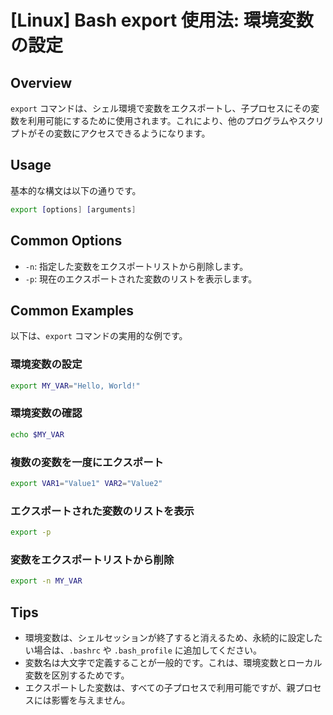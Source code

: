 # [Linux] Bash export 使用法: 環境変数の設定

## Overview
`export` コマンドは、シェル環境で変数をエクスポートし、子プロセスにその変数を利用可能にするために使用されます。これにより、他のプログラムやスクリプトがその変数にアクセスできるようになります。

## Usage
基本的な構文は以下の通りです。

```bash
export [options] [arguments]
```

## Common Options
- `-n`: 指定した変数をエクスポートリストから削除します。
- `-p`: 現在のエクスポートされた変数のリストを表示します。

## Common Examples
以下は、`export` コマンドの実用的な例です。

### 環境変数の設定
```bash
export MY_VAR="Hello, World!"
```

### 環境変数の確認
```bash
echo $MY_VAR
```

### 複数の変数を一度にエクスポート
```bash
export VAR1="Value1" VAR2="Value2"
```

### エクスポートされた変数のリストを表示
```bash
export -p
```

### 変数をエクスポートリストから削除
```bash
export -n MY_VAR
```

## Tips
- 環境変数は、シェルセッションが終了すると消えるため、永続的に設定したい場合は、`.bashrc` や `.bash_profile` に追加してください。
- 変数名は大文字で定義することが一般的です。これは、環境変数とローカル変数を区別するためです。
- エクスポートした変数は、すべての子プロセスで利用可能ですが、親プロセスには影響を与えません。